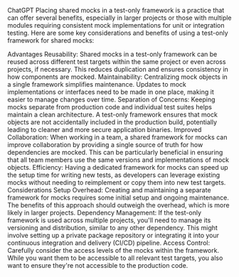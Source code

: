 
ChatGPT
Placing shared mocks in a test-only framework is a practice that can offer several benefits, especially in larger projects or those with multiple modules requiring consistent mock implementations for unit or integration testing. Here are some key considerations and benefits of using a test-only framework for shared mocks:

Advantages
Reusability: Shared mocks in a test-only framework can be reused across different test targets within the same project or even across projects, if necessary. This reduces duplication and ensures consistency in how components are mocked.
Maintainability: Centralizing mock objects in a single framework simplifies maintenance. Updates to mock implementations or interfaces need to be made in one place, making it easier to manage changes over time.
Separation of Concerns: Keeping mocks separate from production code and individual test suites helps maintain a clean architecture. A test-only framework ensures that mock objects are not accidentally included in the production build, potentially leading to cleaner and more secure application binaries.
Improved Collaboration: When working in a team, a shared framework for mocks can improve collaboration by providing a single source of truth for how dependencies are mocked. This can be particularly beneficial in ensuring that all team members use the same versions and implementations of mock objects.
Efficiency: Having a dedicated framework for mocks can speed up the setup time for writing new tests, as developers can leverage existing mocks without needing to reimplement or copy them into new test targets.
Considerations
Setup Overhead: Creating and maintaining a separate framework for mocks requires some initial setup and ongoing maintenance. The benefits of this approach should outweigh the overhead, which is more likely in larger projects.
Dependency Management: If the test-only framework is used across multiple projects, you'll need to manage its versioning and distribution, similar to any other dependency. This might involve setting up a private package repository or integrating it into your continuous integration and delivery (CI/CD) pipeline.
Access Control: Carefully consider the access levels of the mocks within the framework. While you want them to be accessible to all relevant test targets, you also want to ensure they're not accessible to the production code.
